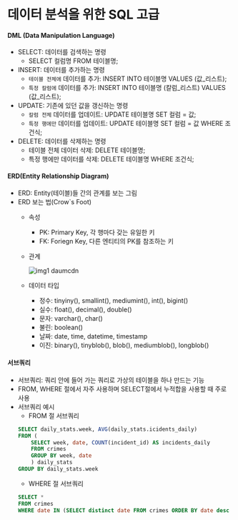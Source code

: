 # 데이터 분석을 위한 SQL 고급

#### DML (Data Manipulation Language)
- SELECT: 데이터를 검색하는 명령
  - SELECT 컬럼명 FROM 테이블명;
- INSERT: 데이터를 추가하는 명령
  - `테이블 전체에` 데이터를 추가: INSERT INTO 테이블명 VALUES (값_리스트);
  - `특정 칼럼에` 데이터를 추가: INSERT INTO 테이블명 (칼럼_리스트) VALUES (값_리스트);
- UPDATE: 기존에 있던 값을 갱신하는 명령
  - `칼럼 전체` 데이터를 업데이트: UPDATE 테이블명 SET 컬럼 = 값;
  - `특정 행에만` 데이터를 업데이트: UPDATE 테이블명 SET 컬럼 = 값 WHERE 조건식;
- DELETE: 데이터를 삭제하는 명령
  - 테이블 전체 데이터 삭제: DELETE 테이블명;
  - 특정 행에만 데이터를 삭제: DELETE 테이블명 WHERE 조건식;

#### ERD(Entity Relationship Diagram)
- ERD: Entity(테이블)들 간의 관계를 보는 그림
- ERD 보는 법(Crow`s Foot)
  - 속성
    - PK: Primary Key, 각 행마다 갖는 유일한 키
    - FK: Foriegn Key, 다른 엔티티의 PK를 참조하는 키
  - 관계
  
    ![img1 daumcdn](https://user-images.githubusercontent.com/38535571/120035961-5b759200-c03a-11eb-98ba-85ea87349936.gif)
  
  - 데이터 타입
    - 정수: tinyiny(), smallint(), mediumint(), int(), bigint()
    - 실수: float(), decimal(), double()
    - 문자: varchar(), char()
    - 불린: boolean()
    - 날짜: date, time, datetime, timestamp
    - 이진: binary(), tinyblob(), blob(), mediumblob(), longblob()

#### 서브쿼리
- 서브쿼리: 쿼리 안에 들어 가는 쿼리로 가상의 테이블을 하나 만드는 기능
- FROM, WHERE 절에서 자주 사용하며 SELECT절에서 누적합을 사용할 때 주로 사용
- 서브쿼리 예시
  - FROM 절 서브쿼리
  ```sql
  SELECT daily_stats.week, AVG(daily_stats.icidents_daily)
  FROM (
      SELECT week, date, COUNT(incident_id) AS incidents_daily
      FROM crimes
      GROUP BY week, date
      ) daily_stats
  GROUP BY daily_stats.week
  ```
  - WHERE 절 서브쿼리
  ```sql
  SELECT *
  FROM crimes
  WHERE date IN (SELECT distinct date FROM crimes ORDER BY date desc LIMIT 5);
  ```
